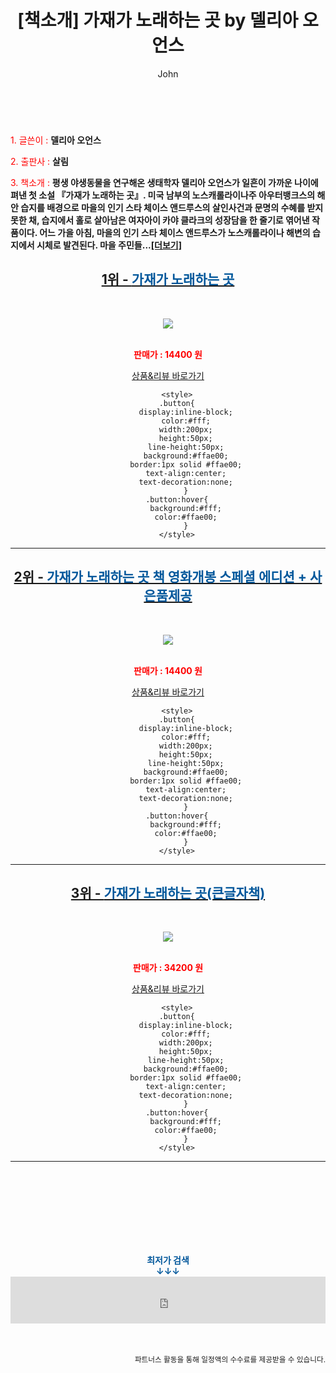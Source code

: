 ﻿---
layout: post
title:  "[책소개] 가재가 노래하는 곳 by 델리아 오언스"
author: John
categories: [ 도서 ]
tags: [ 가재가 노래하는 곳, 가재가 노래하는 곳 줄거리, 가재가 노래하는 곳 영화, 가재가 노래하는 곳 결말, 가재가 노래하는 곳 책, 가재가 노래하는 곳 범인, 가재가 노래하는 곳 상영 시간표, 가재가 노래하는 곳 넷플릭스, 가재가 노래하는 곳 더쿠, 가재가 노래하는 곳 나무위키 ]
image: https://search1.kakaocdn.net/thumb/R120x174.q85/?fname=http%3A%2F%2Ft1.daumcdn.net%2Flbook%2Fimage%2F4972231%3Ftimestamp%3D20230214044014 
description: "[책소개] 가재가 노래하는 곳 by 델리아 오언스"
toc: true
toc_sticky: true
---

<br>
<p>
<font color='#ff0000'>1. 글쓴이 : </font><b>델리아 오언스</b>
<p>
<font color='#ff0000'>2. 출판사 : </font><b>살림</b>
<p>
<font color='#ff0000'>3. 책소개 : </font><b>평생 야생동물을 연구해온 생태학자 델리아 오언스가 일흔이 가까운 나이에 펴낸 첫 소설 『가재가 노래하는 곳』. 미국 남부의 노스캐롤라이나주 아우터뱅크스의 해안 습지를 배경으로 마을의 인기 스타 체이스 앤드루스의 살인사건과 문명의 수혜를 받지 못한 채, 습지에서 홀로 살아남은 여자아이 카야 클라크의 성장담을 한 줄기로 엮어낸 작품이다.  어느 가을 아침, 마을의 인기 스타 체이스 앤드루스가 노스캐롤라이나 해변의 습지에서 시체로 발견된다. 마을 주민들...<a href="https://link.coupang.com/re/AFFSDP?lptag=AF7307611&pageKey=237863257&itemId=753545437&vendorItemId=4908720163&traceid=V0-153-edc5cbac27b2a446&requestid=20230304150406365566981&token=31850C%7CGM" target="_blank">[더보기]</a></b>
<p>
    
<center><h2><a href="https://link.coupang.com/re/AFFSDP?lptag=AF7307611&pageKey=237863257&itemId=753545437&vendorItemId=4908720163&traceid=V0-153-edc5cbac27b2a446&requestid=20230304150406365566981&token=31850C%7CGM" target="_blank"><b>1위 - <font color='#01579B'>가재가 노래하는 곳</font></b></a></h2><br>

<a href="https://link.coupang.com/re/AFFSDP?lptag=AF7307611&pageKey=237863257&itemId=753545437&vendorItemId=4908720163&traceid=V0-153-edc5cbac27b2a446&requestid=20230304150406365566981&token=31850C%7CGM" target="_blank"><img src="https://static.coupangcdn.com/image/vendor_inventory/e945/fc7258ee0fd4071a7c48d0501722b9717c1696f3b275d6003806eac7501e.png"></a><br><br>

<b><font color='#ff0000'>판매가 : 14400 원</font></b><br>

<a href="https://link.coupang.com/re/AFFSDP?lptag=AF7307611&pageKey=237863257&itemId=753545437&vendorItemId=4908720163&traceid=V0-153-edc5cbac27b2a446&requestid=20230304150406365566981&token=31850C%7CGM" target="_blank" class="button">상품&리뷰 바로가기</a><p>

        <style>
        .button{
            display:inline-block;
            color:#fff;
            width:200px;
            height:50px;
            line-height:50px;
            background:#ffae00;
            border:1px solid #ffae00;
            text-align:center;
            text-decoration:none;
            }
        .button:hover{
            background:#fff;
            color:#ffae00;
            }
        </style>

<hr>

<center><h2><a href="https://link.coupang.com/re/AFFSDP?lptag=AF7307611&pageKey=6876323469&itemId=16465523195&vendorItemId=83655328163&traceid=V0-153-f6dabfbed5907ef8&requestid=20230304150406365566981&token=31850C%7CGM" target="_blank"><b>2위 - <font color='#01579B'>가재가 노래하는 곳 책 영화개봉 스페셜 에디션  + 사은품제공</font></b></a></h2><br>

<a href="https://link.coupang.com/re/AFFSDP?lptag=AF7307611&pageKey=6876323469&itemId=16465523195&vendorItemId=83655328163&traceid=V0-153-f6dabfbed5907ef8&requestid=20230304150406365566981&token=31850C%7CGM" target="_blank"><img src="https://static.coupangcdn.com/image/vendor_inventory/fe10/e579b87c38a4ea0dcb7e3207c8dc775dc2eb787df4bcdf1dbc85d7b6a842.jpg"></a><br><br>

<b><font color='#ff0000'>판매가 : 14400 원</font></b><br>

<a href="https://link.coupang.com/re/AFFSDP?lptag=AF7307611&pageKey=6876323469&itemId=16465523195&vendorItemId=83655328163&traceid=V0-153-f6dabfbed5907ef8&requestid=20230304150406365566981&token=31850C%7CGM" target="_blank" class="button">상품&리뷰 바로가기</a><p>

        <style>
        .button{
            display:inline-block;
            color:#fff;
            width:200px;
            height:50px;
            line-height:50px;
            background:#ffae00;
            border:1px solid #ffae00;
            text-align:center;
            text-decoration:none;
            }
        .button:hover{
            background:#fff;
            color:#ffae00;
            }
        </style>

<hr>

<center><h2><a href="https://link.coupang.com/re/AFFSDP?lptag=AF7307611&pageKey=2155807277&itemId=3661653591&vendorItemId=71647081992&traceid=V0-153-fe1fa6c4cce6c67e&requestid=20230304150406365566981&token=31850C%7CGM" target="_blank"><b>3위 - <font color='#01579B'>가재가 노래하는 곳(큰글자책)</font></b></a></h2><br>

<a href="https://link.coupang.com/re/AFFSDP?lptag=AF7307611&pageKey=2155807277&itemId=3661653591&vendorItemId=71647081992&traceid=V0-153-fe1fa6c4cce6c67e&requestid=20230304150406365566981&token=31850C%7CGM" target="_blank"><img src="https://static.coupangcdn.com/image/vendor_inventory/28c8/24ebbdd5973f8f58ab3d61892e49921c782b180bb9ce5ebf27ba00405ecc.jpg"></a><br><br>

<b><font color='#ff0000'>판매가 : 34200 원</font></b><br>

<a href="https://link.coupang.com/re/AFFSDP?lptag=AF7307611&pageKey=2155807277&itemId=3661653591&vendorItemId=71647081992&traceid=V0-153-fe1fa6c4cce6c67e&requestid=20230304150406365566981&token=31850C%7CGM" target="_blank" class="button">상품&리뷰 바로가기</a><p>

        <style>
        .button{
            display:inline-block;
            color:#fff;
            width:200px;
            height:50px;
            line-height:50px;
            background:#ffae00;
            border:1px solid #ffae00;
            text-align:center;
            text-decoration:none;
            }
        .button:hover{
            background:#fff;
            color:#ffae00;
            }
        </style>

<hr>

<br><br><br><br><br><br><br>
<center><b><font color='#01579B' size='medium'>최저가 검색<br>
↓↓↓</font></b></center>
<center><iframe src="https://coupa.ng/b1Tbjx" width="100%" height="75" frameborder="0" scrolling="no" referrerpolicy="unsafe-url"></iframe></center>
<br><br>
<p>
<small>
    <div align="right">파트너스 활동을 통해 일정액의 수수료를 제공받을 수 있습니다.</div>
</small>
</p>

